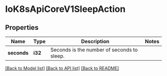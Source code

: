 # IoK8sApiCoreV1SleepAction

## Properties

Name | Type | Description | Notes
------------ | ------------- | ------------- | -------------
**seconds** | **i32** | Seconds is the number of seconds to sleep. | 

[[Back to Model list]](../README.md#documentation-for-models) [[Back to API list]](../README.md#documentation-for-api-endpoints) [[Back to README]](../README.md)


